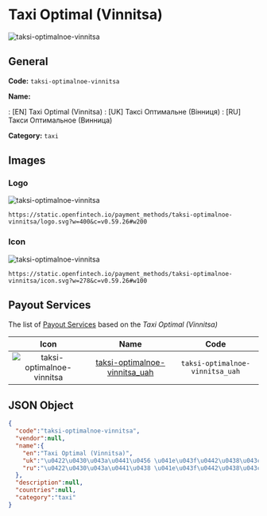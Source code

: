 
# Taxi Optimal (Vinnitsa) 
![taksi-optimalnoe-vinnitsa](https://static.openfintech.io/payment_methods/taksi-optimalnoe-vinnitsa/logo.svg?w=400&c=v0.59.26#w200)  

## General 
**Code:** `taksi-optimalnoe-vinnitsa` 
 
**Name:** 
 
:	[EN] Taxi Optimal (Vinnitsa) 
:	[UK] Таксі Оптимальне (Вінниця) 
:	[RU] Такси Оптимальное (Винница) 
 
**Category:** `taxi` 
 

## Images 

### Logo 
![taksi-optimalnoe-vinnitsa](https://static.openfintech.io/payment_methods/taksi-optimalnoe-vinnitsa/logo.svg?w=400&c=v0.59.26#w200)  

```
https://static.openfintech.io/payment_methods/taksi-optimalnoe-vinnitsa/logo.svg?w=400&c=v0.59.26#w200
```  

### Icon 
![taksi-optimalnoe-vinnitsa](https://static.openfintech.io/payment_methods/taksi-optimalnoe-vinnitsa/icon.svg?w=278&c=v0.59.26#w100)  

```
https://static.openfintech.io/payment_methods/taksi-optimalnoe-vinnitsa/icon.svg?w=278&c=v0.59.26#w100
```  

## Payout Services 
 
The list of [Payout Services](/payout-services/) based on the _Taxi Optimal (Vinnitsa)_ 

|Icon|Name|Code| 
|:---:|:---:|:---:| 
|![taksi-optimalnoe-vinnitsa](https://static.openfintech.io/payout_methods/taksi-optimalnoe-vinnitsa/icon.svg?w=278&c=v0.59.26#w40) |[taksi-optimalnoe-vinnitsa_uah](/payout-services/taksi-optimalnoe-vinnitsa_uah/)|`taksi-optimalnoe-vinnitsa_uah`| 
 

## JSON Object 

```json
{
  "code":"taksi-optimalnoe-vinnitsa",
  "vendor":null,
  "name":{
    "en":"Taxi Optimal (Vinnitsa)",
    "uk":"\u0422\u0430\u043a\u0441\u0456 \u041e\u043f\u0442\u0438\u043c\u0430\u043b\u044c\u043d\u0435 (\u0412\u0456\u043d\u043d\u0438\u0446\u044f)",
    "ru":"\u0422\u0430\u043a\u0441\u0438 \u041e\u043f\u0442\u0438\u043c\u0430\u043b\u044c\u043d\u043e\u0435 (\u0412\u0438\u043d\u043d\u0438\u0446\u0430)"
  },
  "description":null,
  "countries":null,
  "category":"taxi"
}
```  
